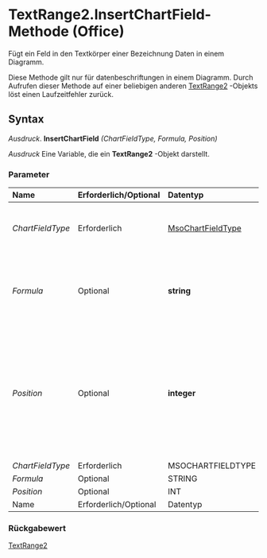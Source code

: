 
# TextRange2.InsertChartField-Methode (Office)

Fügt ein Feld in den Textkörper einer Bezeichnung Daten in einem Diagramm.

Diese Methode gilt nur für datenbeschriftungen in einem Diagramm. Durch Aufrufen dieser Methode auf einer beliebigen anderen [TextRange2](a6a59c9b-9b64-c1e2-2e98-a1f99025c877.md) -Objekts löst einen Laufzeitfehler zurück.

## Syntax

 _Ausdruck_. **InsertChartField** _(ChartFieldType,_ _Formula,_ _Position)_

 _Ausdruck_ Eine Variable, die ein **TextRange2** -Objekt darstellt.


### Parameter



|**Name**|**Erforderlich/Optional**|**Datentyp**|**Beschreibung**|
|:-----|:-----|:-----|:-----|
| _ChartFieldType_|Erforderlich|[MsoChartFieldType](ce6b367d-d09f-4345-33e3-f181b1a9a41d.md)|Gibt den Typ des Diagramms Felds zum Einfügen in eine Beschriftung zugewiesen.|
| _Formula_|Optional|**string**|Gibt an, eine Zelle (oder einen Bereich), wenn die Konstante  **MsoChartFieldFormula** für den _ChartFieldType_ -Parameter übergeben wird.|
| _Position_|Optional|**integer**|Gibt die Position des Zeichens, an das Diagramm-Feld eingefügt wird. Standardmäßig wird das Feld an das Ende des Texts anfügen. Wenn der Positionswert außerhalb des Bereichs ist, wird der Standardwert verwendet.|
| _ChartFieldType_|Erforderlich|MSOCHARTFIELDTYPE||
| _Formula_|Optional|STRING||
| _Position_|Optional|INT||
|Name|Erforderlich/Optional|Datentyp|Beschreibung|

### Rückgabewert

[TextRange2](a6a59c9b-9b64-c1e2-2e98-a1f99025c877.md)

